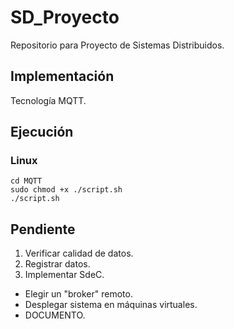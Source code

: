 # SD_Proyecto
Repositorio para Proyecto de Sistemas Distribuidos.

## Implementación
Tecnología MQTT.

## Ejecución
### Linux
```
cd MQTT
sudo chmod +x ./script.sh
./script.sh
```

## Pendiente
1. Verificar calidad de datos.
2. Registrar datos.
3. Implementar SdeC.
* Elegir un "broker" remoto.
* Desplegar sistema en máquinas virtuales.
* DOCUMENTO.
